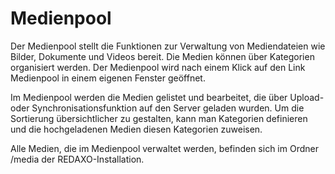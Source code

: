# Medienpool
Der Medienpool stellt die Funktionen zur Verwaltung von Mediendateien wie Bilder, Dokumente und Videos bereit. Die Medien können über Kategorien organisiert werden. Der Medienpool wird nach einem Klick auf den Link Medienpool in einem eigenen Fenster geöffnet.

Im Medienpool werden die Medien gelistet und bearbeitet, die über Upload- oder Synchronisationsfunktion auf den Server geladen wurden. Um die Sortierung übersichtlicher zu gestalten, kann man Kategorien definieren und die hochgeladenen Medien diesen Kategorien zuweisen.

Alle Medien, die im Medienpool verwaltet werden, befinden sich im Ordner /media der REDAXO-Installation.
